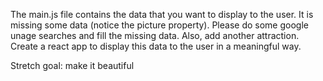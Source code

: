 The main.js file contains the data that you want to display to the user.
It is missing some data (notice the picture property). Please do some google unage searches and fill the missing data.
Also, add another attraction.
Create a react app to display this data to the user in a meaningful way.

Stretch goal: make it beautiful
